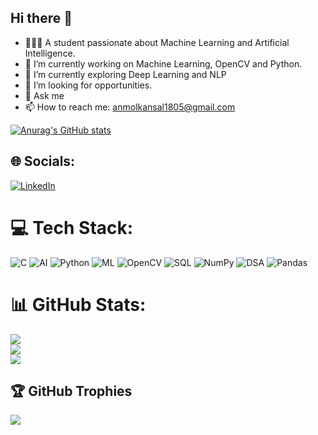 ## Hi there 👋

- 👨🏽‍💻 A student passionate about Machine Learning and Artificial Intelligence.
- 🔭 I’m currently working on Machine Learning, OpenCV and Python.
- 🌱 I’m currently exploring Deep Learning and NLP 
- 🤔 I’m looking for opportunities.
- 💬 Ask me 
- 📫 How to reach me: anmolkansal1805@gmail.com
  
[![Anurag's GitHub stats](https://github-readme-stats.vercel.app/api?username=anmol-005)](https://github.com/anmol-005/github-readme-stats)


## 🌐 Socials:
[![LinkedIn](https://img.shields.io/badge/LinkedIn-%230077B5.svg?logo=linkedin&logoColor=white)](linkedin.com/in/anmolkansal2005/) 

# 💻 Tech Stack:
![C](https://img.shields.io/badge/c-%2300599C.svg?style=for-the-badge&logo=c&logoColor=white) ![AI](https://img.shields.io/badge/AI-%2300C4CC.svg?style=for-the-badge&logo=ai&logoColor=white) ![Python](https://img.shields.io/badge/python-3670A0?style=for-the-badge&logo=python&logoColor=ffdd54) ![ML](https://img.shields.io/badge/ML-%23FFA500.svg?style=for-the-badge&logo=ml&logoColor=white) ![OpenCV](https://img.shields.io/badge/OpenCV-%23FFBB00.svg?style=for-the-badge&logo=opencv&logoColor=white) ![SQL](https://img.shields.io/badge/SQL-%2300C4CC.svg?style=for-the-badge&logo=sql&logoColor=white) ![NumPy](https://img.shields.io/badge/NumPy-%23013243.svg?style=for-the-badge&logo=numpy&logoColor=white) ![DSA](https://img.shields.io/badge/DSA-%23FFBB00.svg?style=for-the-badge&logo=dsa&logoColor=white) ![Pandas](https://img.shields.io/badge/Pandas-%23150458.svg?style=for-the-badge&logo=pandas&logoColor=white)
# 📊 GitHub Stats:
![](https://github-readme-stats.vercel.app/api?username=anmol-005&theme=dark&hide_border=false&include_all_commits=true&count_private=true)<br/>
![](https://github-readme-streak-stats.herokuapp.com/?user=anmol-005&theme=dark&hide_border=false)<br/>
![](https://github-readme-stats.vercel.app/api/top-langs/?username=anmol-005&theme=dark&hide_border=false&include_all_commits=true&count_private=true&layout=compact)

## 🏆 GitHub Trophies
![](https://github-profile-trophy.vercel.app/?username=anmol-005&theme=radical&no-frame=false&no-bg=true&margin-w=4)

